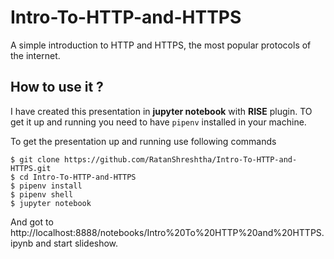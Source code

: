 # Intro-To-HTTP-and-HTTPS

A simple introduction to HTTP and HTTPS, the most popular protocols of the internet.

## How to use it ?

I have created this presentation in **jupyter notebook** with **RISE** plugin. TO get it up and running you need to have `pipenv` installed in your machine.


To get the presentation up and running use following commands

```
$ git clone https://github.com/RatanShreshtha/Intro-To-HTTP-and-HTTPS.git
$ cd Intro-To-HTTP-and-HTTPS
$ pipenv install
$ pipenv shell
$ jupyter notebook
```

And got to http://localhost:8888/notebooks/Intro%20To%20HTTP%20and%20HTTPS.ipynb and start slideshow.